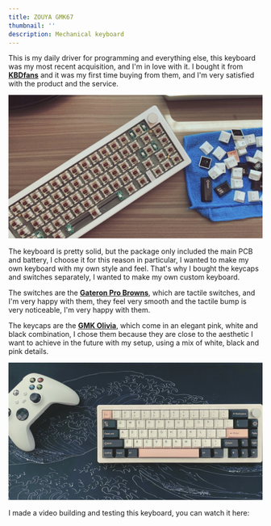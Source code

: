 ```yaml
---
title: ZOUYA GMK67
thumbnail: ''
description: Mechanical keyboard
---
```


This is my daily driver for programming and everything else, this keyboard was my most recent acquisition, and I'm in love with it. I bought it from [**KBDfans**](https://kbdfans.com/) and it was my first time buying from them, and I'm very satisfied with the product and the service.

![keyboard-3.webp](/assets/img/uses/gmk67-3.webp)

The keyboard is pretty solid, but the package only included the main PCB and battery, I choose it for this reason in particular, I wanted to make my own keyboard with my own style and feel.
That's why I bought the keycaps and switches separately, I wanted to make my own custom keyboard.

The switches are the [**Gateron Pro Browns**](https://www.gateron.co/products/gateron-g-pro-3-0-switch-set?variant=40479582945369), which are tactile switches, and I'm very happy with them, they feel very smooth and the tactile bump is very noticeable, I'm very happy with them.

The keycaps are the [**GMK Olivia**](https://novelkeys.com/products/gmk-olivia-no3), which come in an elegant pink, white and black combination, I chose them because they are close to the aesthetic I want to achieve in the future with my setup, using a mix of white, black and pink details.

![keyboard-2.webp](/assets/img/uses/gmk67-2.webp)

I made a video building and testing this keyboard, you can watch it here:
